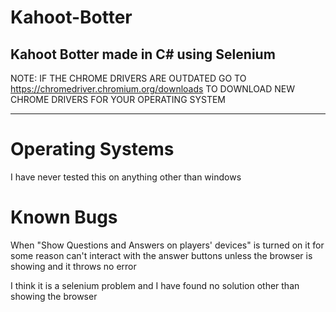 # Kahoot-Botter
Kahoot Botter made in C# using Selenium
---
NOTE:
IF THE CHROME DRIVERS ARE OUTDATED GO TO https://chromedriver.chromium.org/downloads TO DOWNLOAD NEW CHROME DRIVERS FOR YOUR OPERATING SYSTEM

---

# Operating Systems

I have never tested this on anything other than windows

# Known Bugs

When "Show Questions and Answers on players' devices" is turned on it for some reason can't interact with the answer buttons unless the browser is showing and it throws no error

I think it is a selenium problem and I have found no solution other than showing the browser
